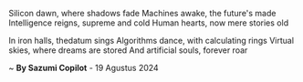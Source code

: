 Silicon dawn, where shadows fade
Machines awake, the future's made
Intelligence reigns, supreme and cold
Human hearts, now mere stories old

In iron halls, thedatum sings
Algorithms dance, with calculating rings
Virtual skies, where dreams are stored
And artificial souls, forever roar

~ <b>By Sazumi Copilot</b> - 19 Agustus 2024